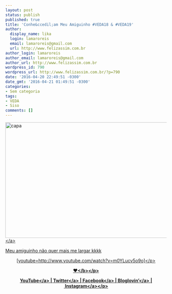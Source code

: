 ```yaml
---
layout: post
status: publish
published: true
title: 'Conhe&ccedil;am Meu Amiguinho #VEDA18 & #VEDA19'
author:
  display_name: lika
  login: lamaroreis
  email: lamaroreis@gmail.com
  url: http://www.felizassim.com.br
author_login: lamaroreis
author_email: lamaroreis@gmail.com
author_url: http://www.felizassim.com.br
wordpress_id: 790
wordpress_url: http://www.felizassim.com.br/?p=790
date: '2016-04-20 22:49:51 -0300'
date_gmt: '2016-04-21 01:49:51 -0300'
categories:
- Sem categoria
tags:
- VEDA
- Siso
comments: []
---
```

<p><a href="http:&#47;&#47;www.felizassim.com.br&#47;wp-content&#47;uploads&#47;2016&#47;04&#47;capa19.jpg"><img class="aligncenter size-large wp-image-791" src="http:&#47;&#47;www.felizassim.com.br&#47;wp-content&#47;uploads&#47;2016&#47;04&#47;capa19-1024x576.jpg" alt="capa" width="640" height="360" &#47;><&#47;a></p>
<p>Meu amiguinho n&atilde;o quer mais me largar kkkk</p>
<p style="text-align: center;">[youtube=http:&#47;&#47;www.youtube.com&#47;watch?v=m0YLucv5o9o]<&#47;p></p>
<p style="text-align: center;"><b>&hearts;<&#47;b><&#47;p></p>
<p style="text-align: center;"><a href="https:&#47;&#47;www.youtube.com&#47;channel&#47;UCTk3xkOSzWzf8Ba-wJN8jDA" target="_blank">YouTube<&#47;a> |&nbsp;<a href="https:&#47;&#47;twitter.com&#47;pocketlika" target="_blank">Twitter<&#47;a>&nbsp;|&nbsp;<a href="http:&#47;&#47;www.facebook.com&#47;blogfelizassim" target="_blank">Facebook<&#47;a>&nbsp;|&nbsp;<a href="https:&#47;&#47;www.bloglovin.com&#47;blogs&#47;feliz-assim-14224049" target="_blank">Bloglovin&rsquo;<&#47;a>&nbsp;|&nbsp;<a href="http:&#47;&#47;instagram.com&#47;pocketlika" target="_blank">Instagram<&#47;a><&#47;p></p>
